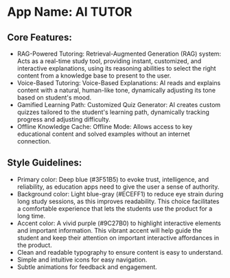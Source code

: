 # **App Name**: AI TUTOR

## Core Features:

- RAG-Powered Tutoring: Retrieval-Augmented Generation (RAG) system: Acts as a real-time study tool, providing instant, customized, and interactive explanations, using its reasoning abilities to select the right content from a knowledge base to present to the user.
- Voice-Based Tutoring: Voice-Based Explanations: AI reads and explains content with a natural, human-like tone, dynamically adjusting its tone based on student's mood.
- Gamified Learning Path: Customized Quiz Generator: AI creates custom quizzes tailored to the student's learning path, dynamically tracking progress and adjusting difficulty.
- Offline Knowledge Cache: Offline Mode: Allows access to key educational content and solved examples without an internet connection.

## Style Guidelines:

- Primary color: Deep blue (#3F51B5) to evoke trust, intelligence, and reliability, as education apps need to give the user a sense of authority.
- Background color: Light blue-gray (#ECEFF1) to reduce eye strain during long study sessions, as this improves readability. This choice facilitates a comfortable experience that lets the students use the product for a long time.
- Accent color: A vivid purple (#9C27B0) to highlight interactive elements and important information. This vibrant accent will help guide the student and keep their attention on important interactive affordances in the product.
- Clean and readable typography to ensure content is easy to understand.
- Simple and intuitive icons for easy navigation.
- Subtle animations for feedback and engagement.